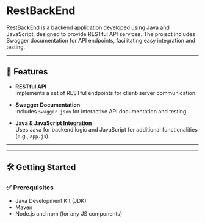 # RestBackEnd

RestBackEnd is a backend application developed using Java and JavaScript, designed to provide RESTful API services. The project includes Swagger documentation for API endpoints, facilitating easy integration and testing.

---

## 🚀 Features

- **RESTful API**  
  Implements a set of RESTful endpoints for client-server communication.

- **Swagger Documentation**  
  Includes `swagger.json` for interactive API documentation and testing.

- **Java & JavaScript Integration**  
  Uses Java for backend logic and JavaScript for additional functionalities (e.g., `app.js`).

---


---

## 🛠️ Getting Started

### ✅ Prerequisites

- Java Development Kit (JDK)
- Maven
- Node.js and npm (for any JS components)



